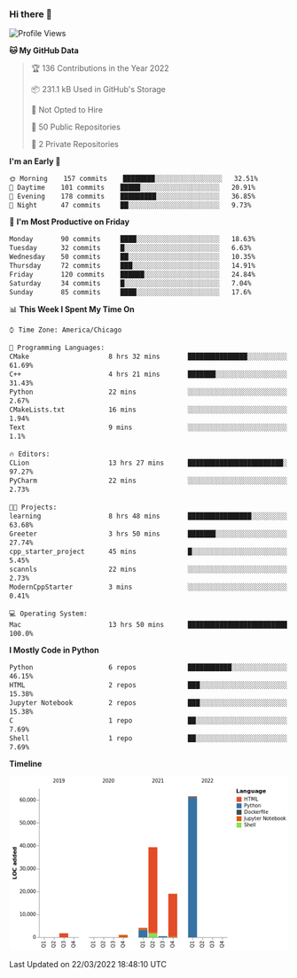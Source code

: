 ### Hi there 👋

<!--
**cauliyang/cauliyang** is a ✨ _special_ ✨ repository because its `README.md` (this file) appears on your GitHub profile.

Here are some ideas to get you started:

- 🔭 I’m currently working on ...
- 🌱 I’m currently learning ...
- 👯 I’m looking to collaborate on ...
- 🤔 I’m looking for help with ...
- 💬 Ask me about ...
- 📫 How to reach me: ...
- 😄 Pronouns: ...
- ⚡ Fun fact: ...
-->

<!--START_SECTION:waka-->
![Profile Views](http://img.shields.io/badge/Profile%20Views-1-blue)

**🐱 My GitHub Data** 

> 🏆 136 Contributions in the Year 2022
 > 
> 📦 231.1 kB Used in GitHub's Storage 
 > 
> 🚫 Not Opted to Hire
 > 
> 📜 50 Public Repositories 
 > 
> 🔑 2 Private Repositories  
 > 
**I'm an Early 🐤** 

```text
🌞 Morning    157 commits    ████████░░░░░░░░░░░░░░░░░   32.51% 
🌆 Daytime    101 commits    █████░░░░░░░░░░░░░░░░░░░░   20.91% 
🌃 Evening    178 commits    █████████░░░░░░░░░░░░░░░░   36.85% 
🌙 Night      47 commits     ██░░░░░░░░░░░░░░░░░░░░░░░   9.73%

```
📅 **I'm Most Productive on Friday** 

```text
Monday       90 commits     ████░░░░░░░░░░░░░░░░░░░░░   18.63% 
Tuesday      32 commits     █░░░░░░░░░░░░░░░░░░░░░░░░   6.63% 
Wednesday    50 commits     ██░░░░░░░░░░░░░░░░░░░░░░░   10.35% 
Thursday     72 commits     ███░░░░░░░░░░░░░░░░░░░░░░   14.91% 
Friday       120 commits    ██████░░░░░░░░░░░░░░░░░░░   24.84% 
Saturday     34 commits     █░░░░░░░░░░░░░░░░░░░░░░░░   7.04% 
Sunday       85 commits     ████░░░░░░░░░░░░░░░░░░░░░   17.6%

```


📊 **This Week I Spent My Time On** 

```text
⌚︎ Time Zone: America/Chicago

💬 Programming Languages: 
CMake                    8 hrs 32 mins       ███████████████░░░░░░░░░░   61.69% 
C++                      4 hrs 21 mins       ███████░░░░░░░░░░░░░░░░░░   31.43% 
Python                   22 mins             ░░░░░░░░░░░░░░░░░░░░░░░░░   2.67% 
CMakeLists.txt           16 mins             ░░░░░░░░░░░░░░░░░░░░░░░░░   1.94% 
Text                     9 mins              ░░░░░░░░░░░░░░░░░░░░░░░░░   1.1%

🔥 Editors: 
CLion                    13 hrs 27 mins      ████████████████████████░   97.27% 
PyCharm                  22 mins             ░░░░░░░░░░░░░░░░░░░░░░░░░   2.73%

🐱‍💻 Projects: 
learning                 8 hrs 48 mins       ████████████████░░░░░░░░░   63.68% 
Greeter                  3 hrs 50 mins       ███████░░░░░░░░░░░░░░░░░░   27.74% 
cpp_starter_project      45 mins             █░░░░░░░░░░░░░░░░░░░░░░░░   5.45% 
scannls                  22 mins             ░░░░░░░░░░░░░░░░░░░░░░░░░   2.73% 
ModernCppStarter         3 mins              ░░░░░░░░░░░░░░░░░░░░░░░░░   0.41%

💻 Operating System: 
Mac                      13 hrs 50 mins      █████████████████████████   100.0%

```

**I Mostly Code in Python** 

```text
Python                   6 repos             ███████████░░░░░░░░░░░░░░   46.15% 
HTML                     2 repos             ███░░░░░░░░░░░░░░░░░░░░░░   15.38% 
Jupyter Notebook         2 repos             ███░░░░░░░░░░░░░░░░░░░░░░   15.38% 
C                        1 repo              ██░░░░░░░░░░░░░░░░░░░░░░░   7.69% 
Shell                    1 repo              ██░░░░░░░░░░░░░░░░░░░░░░░   7.69%

```


**Timeline**

![Chart not found](https://raw.githubusercontent.com/cauliyang/cauliyang/main/charts/bar_graph.png) 


 Last Updated on 22/03/2022 18:48:10 UTC
<!--END_SECTION:waka-->
